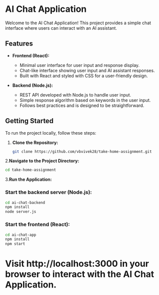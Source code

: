 # AI Chat Application

Welcome to the AI Chat Application! This project provides a simple chat interface where users can interact with an AI assistant.

## Features

- **Frontend (React):**
  - Minimal user interface for user input and response display.
  - Chat-like interface showing user input and AI assistant responses.
  - Built with React and styled with CSS for a user-friendly design.

- **Backend (Node.js):**
  - REST API developed with Node.js to handle user input.
  - Simple response algorithm based on keywords in the user input.
  - Follows best practices and is designed to be straightforward.

## Getting Started

To run the project locally, follow these steps:

1. **Clone the Repository:**
   ```bash
   git clone https://github.com/vbvivek28/take-home-assignment.git
   ```
2.**Navigate to the Project Directory:**
  ```bash
  cd take-home-assignment
  ```
3.**Run the Application:**
 ### Start the backend server (Node.js):
 ```bash
cd ai-chat-backend
npm install
node server.js
```
### Start the frontend (React):
```bash
cd ai-chat-app
npm install
npm start
```
# Visit http://localhost:3000 in your browser to interact with the AI Chat Application.




